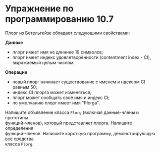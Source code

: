# Упражнение по программированию 10.7  

Плорг из Бетельгейзе обладает следующими свойствами:  

**Данные**

- плорг имеет имя не длиннее 19 символов;
- плорг имеет индекс удовлетворённости (contentment index - CI),  
  выражаемый целым числом.  

**Операции**

- новый плорг начинает существование с именем и ндексом CI равным 50;
- индекс CI плорга может изменяться;
- плорг может сообщать своё имя и индекс CI;
- по умолчанию плорг имеет имя "Plorga".

Напишите объявление класса ```Plorg``` (включая данные-члены и прототипы  
функций-членов), который представляет плорга. Напишите определения  
функций-членов. Напишите короткую программу, демонстрирующую все средства  
класса ```Plorg```.
